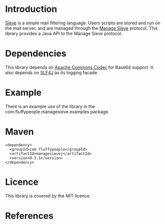 
# Introduction

[Sieve][1] is a simple mail filtering language. Users scripts are stored and run on
the mail server, and are managed through the [Manage Sieve][2] protocol. This library
provides a Java API to the Manage Sieve protocol.

# Dependencies

This library depends on [Apache Commons Codec][3] for Base64 support. It also depends
on [SLF4J][4] as its logging facade.

# Example

There is an example use of the library in the 
com.fluffypeople.managesieve.examples package.

# Maven
    <dependency>
      <groupId>com.fluffypeople</groupId>
      <artifactId>managesievej</artifactId>
      <version>0.3.1</version>
    </dependency>

# Licence

This library is covered by the MIT licence. 

# References

[1]: http://tools.ietf.org/html/rfc3028 "Sieve RFC"
[2]: http://tools.ietf.org/html/rfc5804 "Manage Sieve RFC"
[3]: http://commons.apache.org/proper/commons-codec/ "Apache Commons Codec"
[4]: http://www.slf4j.org/ "Simple Logging Facade for Java"
